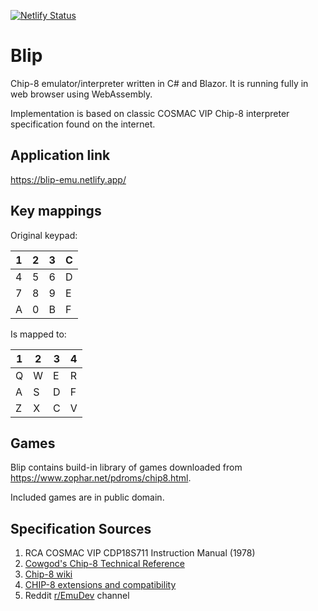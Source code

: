 [![Netlify Status](https://api.netlify.com/api/v1/badges/cef7a495-f093-4aca-98cd-559ba4f90519/deploy-status)](https://app.netlify.com/sites/blip-emu/deploys)

# Blip

Chip-8 emulator/interpreter written in C# and Blazor. It is running fully in web browser using WebAssembly.

Implementation is based on classic COSMAC VIP Chip-8 interpreter specification found on the internet.

## Application link

https://blip-emu.netlify.app/

## Key mappings

Original keypad:

| 1 | 2 | 3 | C |
| - | - | - | - |
| 4 | 5 | 6 | D |
| 7 | 8 | 9 | E |
| A | 0 | B | F |

Is mapped to:

| 1 | 2 | 3 | 4 |
| - | - | - | - |
| Q | W | E | R |
| A | S | D | F |
| Z | X | C | V |

## Games

Blip contains build-in library of games downloaded from https://www.zophar.net/pdroms/chip8.html.

Included games are in public domain.

## Specification Sources

1. RCA COSMAC VIP CDP18S711 Instruction Manual (1978)
2. [Cowgod's Chip-8 Technical Reference](http://devernay.free.fr/hacks/chip8/C8TECH10.HTM)
3. [Chip-8 wiki](https://github.com/mattmikolay/chip-8/wiki)
4. [CHIP-8 extensions and compatibility](https://chip-8.github.io/extensions/)
5. Reddit [r/EmuDev](https://www.reddit.com/r/EmuDev/) channel



